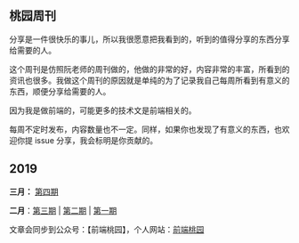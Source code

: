 ## 桃园周刊

分享是一件很快乐的事儿，所以我很愿意把我看到的，听到的值得分享的东西分享给需要的人。

这个周刊是仿照阮老师的周刊做的，他做的非常的好，内容非常的丰富，所看到的资讯也很多。我做这个周刊的原因就是单纯的为了记录我自己每周所看到有意义的东西，顺便分享给需要的人。

因为我是做前端的，可能更多的技术文是前端相关的。

每周不定时发布，内容数量也不一定。同样，如果你也发现了有意义的东西，也欢迎你提 issue 分享，我会标明是你贡献的。

## 2019

**三月：** [第四期](https://github.com/crazylxr/weekly/blob/master/docs/doc-4.md)

**二月**：[第三期](https://github.com/crazylxr/weekly/blob/master/docs/doc-3.md) | [第二期](https://github.com/crazylxr/weekly/blob/master/docs/doc-2.md) | [第一期](https://github.com/crazylxr/weekly/blob/master/docs/doc-1.md)

文章会同步到公众号：【前端桃园】，个人网站：[前端桃园](http://www.taoweng.site/)
